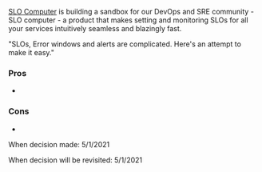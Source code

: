 [SLO Computer](https://github.com/last9/slo-computer) is building a sandbox for our DevOps and SRE community - SLO computer - a product that makes setting and monitoring SLOs for all your services intuitively seamless and blazingly fast.

"SLOs, Error windows and alerts are complicated. Here's an attempt to make it easy."

### Pros
* 

### Cons
* 

When decision made: 5/1/2021

When decision will be revisited: 5/1/2021